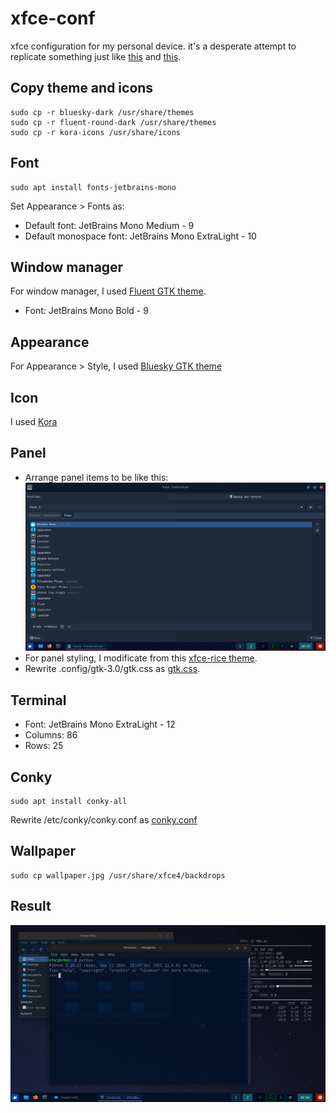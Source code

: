 # xfce-conf
xfce configuration for my personal device. it's a desperate attempt to replicate something just like [this](https://payload.cargocollective.com/1/17/564825/8876514/monitor_screens_006_901.jpg) and [this](https://payload.cargocollective.com/1/17/564825/8876514/monitor_screens_016_901.jpg).

## Copy theme and icons
```
sudo cp -r bluesky-dark /usr/share/themes
sudo cp -r fluent-round-dark /usr/share/themes
sudo cp -r kora-icons /usr/share/icons
```

## Font
```
sudo apt install fonts-jetbrains-mono
```
Set Appearance > Fonts as: 
- Default font: JetBrains Mono Medium - 9
- Default monospace font: JetBrains Mono ExtraLight - 10

## Window manager
For window manager, I used [Fluent GTK theme](https://github.com/vinceliuice/Fluent-gtk-theme).
- Font: JetBrains Mono Bold - 9

## Appearance
For Appearance > Style, I used [Bluesky GTK theme](https://github.com/i-mint/bluesky)

## Icon
I used [Kora](https://www.xfce-look.org/p/1256209/) 

## Panel
- Arrange panel items to be like this:
  <img src="https://github.com/n9mi/xfce-conf/blob/master/panel/panel_preference.png?raw=true" alt="Panel item">
- For panel styling, I modificate from this [xfce-rice theme](https://github.com/diws1/xfce-rice).
- Rewrite .config/gtk-3.0/gtk.css as [gtk.css](https://github.com/n9mi/xfce-theme/blob/main/gtk.css).

## Terminal
- Font: JetBrains Mono ExtraLight - 12
- Columns: 86
- Rows: 25

## Conky
```
sudo apt install conky-all
```
Rewrite /etc/conky/conky.conf as [conky.conf](https://github.com/n9mi/xfce-theme/blob/main/conky.conf)

## Wallpaper
```
sudo cp wallpaper.jpg /usr/share/xfce4/backdrops
```

## Result
<img src="https://github.com/n9mi/xfce-conf/blob/master/result/result.png?raw=true" alt="Result">
